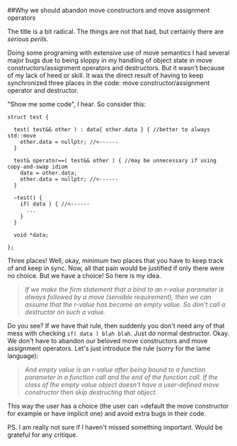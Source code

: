 ##Why we should abandon move constructors and move assignment operators

  The title is a bit radical. The things are not that bad, but certainly there are *serious perils*.

  Doing some programing with extensive use of move semantics I had several major bugs due to being 
  sloppy in my handling of object state in move constructors/assignment operators and destructors.
  But it wasn't because of my lack of heed or skill. It was the direct result of having to keep 
  synchronized three places in the code: move constructor/assignment operator and destructor.

  "Show me some code", I hear. So consider this:


    struct test {

      test( test&& other ) : data{ other.data } { //better to always std::move 
        other.data = nullptr; //<------
      }
    
      test& operator==( test&& other ) { //may be unnecessary if using copy-and-swap idiom
        data = other.data;
        other.data = nullptr; //<------
      }

      ~test() {
        if( data ) { //<------
          ...
        }
      }

      void *data;

    };

  Three places! Well, okay, minimum two places that you have to keep track of and keep in sync.
  Now, all that pain would be justified if only there were no choice. But we have a choice! 
  So here is my idea. 

> *If we make the firm statement that a bind to an r-value parameter is always followed by a move 
> (sensible requirement), then we can assume that the r-value has become an empty value. So don't 
> call a destructor on such a value.*

  Do you see? If we have that rule, then suddenly you don't need any of that mess with checking 
  `if( data ) blah blah`. Just do normal destructor. Okay. We don't have to abandon our beloved 
  move constructors and move assignment operators. Let's just introduce the rule (sorry for the 
  lame language):

> *And empty value is an r-value after being bound to a function parameter in a function call and 
> the end of the function call. If the class of the empty value object doesn't have a *user-defined 
> move constructor* then skip destructing that object.*

  This way the user has a choice (the user can =default the move constructor for example or have implicit one) 
  and avoid extra bugs in their code.

  PS. I am really not sure if I haven't missed something important. Would be grateful for any critique.




